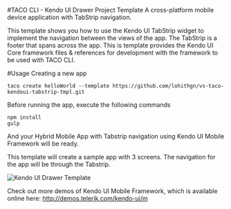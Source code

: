 #TACO CLI - Kendo UI Drawer Project Template
A cross-platform mobile device application with TabStrip navigation.
    
This template shows you how to use the Kendo UI TabStrip widget to implement the navigation between the views of the app. The TabStrip is a footer that spans across the app. This is template provides the Kendo UI Core framework files & references for development with the framework to be used with TACO CLI.

#Usage
Creating a new app

    taco create helloWorld --template https://github.com/lohithgn/vs-taco-kendoui-tabstrip-tmpl.git

Before running the app, execute the following commands

	npm install
	gulp

And your Hybrid Mobile App with Tabstrip navigation using Kendo UI Mobile Framework will be ready.

This template will create  a sample app with 3 screens. The navigation for the app will be through the Tabstrip. 

![Kendo UI Drawer Template](http://content.screencast.com/users/Kashyapa/folders/TACO-CLI-ScreenShots/media/6e73ccbd-a260-4817-8e82-3522aaeb4204/KendoUITabStrip.png)

Check out more demos of Kendo UI Mobile Framework, which is available online here: http://demos.telerik.com/kendo-ui/m


